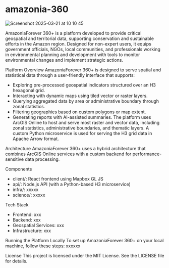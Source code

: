 # amazonia-360

![Screenshot 2025-03-21 at 10 10 45](https://github.com/user-attachments/assets/c5f0bc2e-46a7-490d-9262-abf8fe9ff7a1)

AmazoniaForever 360+ is a platform developed to provide critical geospatial and territorial data, supporting conservation and sustainable efforts in the Amazon region. Designed for non-expert users, it equips government officials, NGOs, local communities, and professionals working in environmental planning and development with tools to monitor environmental changes and implement strategic actions.

Platform Overview
AmazoniaForever 360+ is designed to serve spatial and statistical data through a user-friendly interface that supports:
- Exploring pre-processed geospatial indicators structured over an H3 hexagonal grid.
- Interacting with dynamic maps using tiled vector or raster layers.
- Querying aggregated data by area or administrative boundary through zonal statistics.
- Filtering geographies based on custom polygons or map extent.
- Generating reports with AI-assisted summaries. 
The platform uses ArcGIS Online to host and serve most raster and vector data, including zonal statistics, administrative boundaries, and thematic layers. A custom Python microservice is used for serving the H3 grid data in Apache Arrow format.

Architecture
AmazoniaForever 360+ uses a hybrid architecture that combines ArcGIS Online services with a custom backend for performance-sensitive data processing.

Components
- client/: React frontend using Mapbox GL JS
- api/: Node.js API (with a Python-based H3 microservice)
- infra/: xxxxx
- science/: xxxxx

Tech Stack
- Frontend: xxx
- Backend: xxx
- Geospatial Services: xxx
- Infrastructure: xxx

Running the Platform Locally
To set up AmazoniaForever 360+ on your local machine, follow these steps:​
xxxxxx

License
This project is licensed under the MIT License. See the LICENSE file for details.
